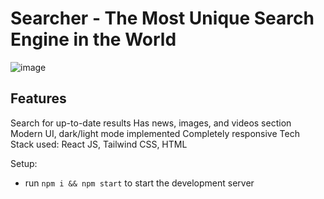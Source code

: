 # Searcher - The Most Unique Search Engine in the World

![image](https://user-images.githubusercontent.com/69632807/174157467-9292c210-a12c-47dc-a4f5-0d4b1fdc3ae5.png)

## Features
Search for up-to-date results
Has news, images, and videos section
Modern UI, dark/light mode implemented
Completely responsive
Tech Stack used: React JS, Tailwind CSS, HTML


Setup:
- run ```npm i && npm start``` to start the development server
